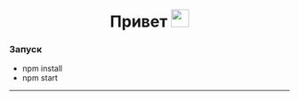 <h1 align="center">Привет<a href="https://daniilshat.ru/" target="_blank"></a> 
<img src="https://github.com/blackcater/blackcater/raw/main/images/Hi.gif" height="32"/></h1>

<h3>Запуск</h3>
<ul>
  <li>npm install</li>
  <li>npm start</li>
</ul>

<hr>